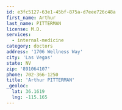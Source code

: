 ```yaml
---
id: e3fc5127-63e1-45bf-875a-d7eee726c48a
first_name: Arthur
last_name: PITTERMAN
license: M.D.
services:
  - internal-medicine
category: doctors
address: '1706 Wellness Way'
city: 'Las Vegas'
state: NV
zip: '891064107'
phone: 702-366-1250
title: 'Arthur PITTERMAN'
_geoloc:
  lat: 36.1619
  lng: -115.165
---
```

